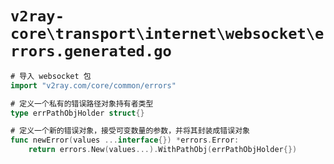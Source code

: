 # `v2ray-core\transport\internet\websocket\errors.generated.go`

```go
# 导入 websocket 包
import "v2ray.com/core/common/errors"

# 定义一个私有的错误路径对象持有者类型
type errPathObjHolder struct{}

# 定义一个新的错误对象，接受可变数量的参数，并将其封装成错误对象
func newError(values ...interface{}) *errors.Error:
    return errors.New(values...).WithPathObj(errPathObjHolder{})
```